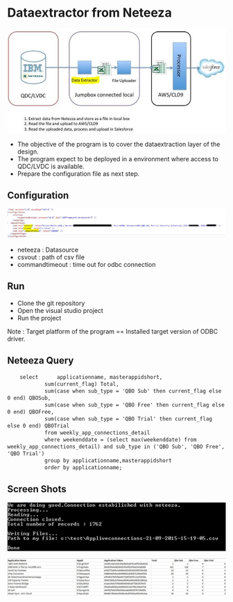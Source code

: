 # Dataextractor from Neteeza

![Alt text](images/design.jpg "Overall Design")

* The objective of the program is to cover the dataextraction layer of the design.
* The program expect to be deployed in a environment where access to QDC/LVDC is available.
* Prepare the configuration file as next step.

## Configuration

![Alt text](images/config.JPG "Application")

* neteeza : Datasource
* csvout  : path of csv file
* commandtimeout : time out for odbc connection

## Run

* Clone the git repository
* Open the visual studio project
* Run the project

Note : Target platform of the program == Installed target version of ODBC driver.

## Neteeza Query

		select      applicationname, masterappidshort,
			    sum(current_flag) Total,
			    sum(case when sub_type = 'QBO Sub' then current_flag else 0 end) QBOSub,
			    sum(case when sub_type = 'QBO Free' then current_flag else 0 end) QBOFree,
			    sum(case when sub_type = 'QBO Trial' then current_flag else 0 end) QBOTrial
			    from weekly_app_connections_detail 
			    where weekenddate = (select max(weekenddate) from weekly_app_connections_detail) and sub_type in ('QBO Sub', 'QBO Free', 'QBO Trial')
			    group by applicationname,masterappidshort
			    order by applicationname;


## Screen Shots

![Alt text](images/console.JPG "Application")

![Alt text](images/sample-out.JPG "Sample Out")
